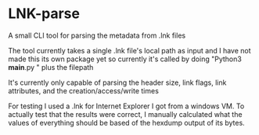 # LNK-parse
A small CLI tool for parsing the metadata from .lnk files

The tool currently takes a single .lnk file's local path as input and
I have not made this its own package yet so currently it's called by
doing "Python3 __main__.py " plus the filepath

It's currently only capable of parsing the header size, link flags,
link attributes, and the creation/access/write times

For testing I used a .lnk for Internet Explorer I got from a windows VM.
To actually test that the results were correct, I manually calculated
what the values of everything should be based of the hexdump output
of its bytes.
